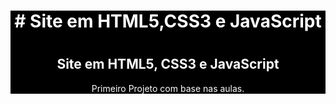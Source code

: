 <!DOCTYPE html>
<html lang="pt-br">
<head>
  <meta charset="UTF-8"/>
  <style> 
    header {
      color: white;
      background-color: black; 
    }
  </style>
</head>
<body>
 <header>
  <hgroup>
  <h1># Site em HTML5,CSS3 e JavaScript<h1>
  <h2>Site em HTML5, CSS3 e JavaScript</h2>
  </hgroup>
  <p>Primeiro Projeto com base nas aulas.</p>
</header>
</body>
</html>